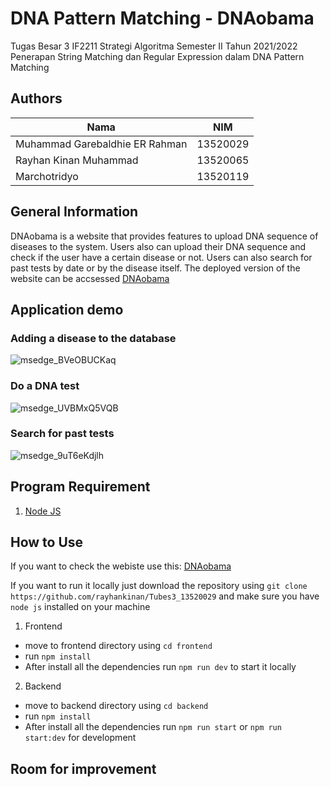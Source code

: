 # DNA Pattern Matching - DNAobama
Tugas Besar 3 IF2211 Strategi Algoritma Semester II Tahun 2021/2022 Penerapan String Matching dan Regular Expression dalam DNA Pattern Matching

## Authors

| Nama                  | NIM      |
| --------------------- | -------- |
| Muhammad Garebaldhie ER Rahman| 13520029 |
| Rayhan Kinan Muhammad | 13520065 |
| Marchotridyo | 13520119 |

## General Information
DNAobama is a website that provides features to upload DNA sequence of diseases to the system. Users also can upload their DNA sequence and check if the user have a certain disease or not. Users can also search for past tests by date or by the disease itself. The deployed version of the website can be accsessed [DNAobama](https://dna-obama.vercel.app/) 

## Application demo
### Adding a disease to the database
![msedge_BVeOBUCKaq](https://user-images.githubusercontent.com/29671825/165944822-ae7f00fc-7359-4a04-a2a6-22d04f4c79a7.gif)
### Do a DNA test
![msedge_UVBMxQ5VQB](https://user-images.githubusercontent.com/29671825/165944910-565be332-610f-4107-a52e-cd1c9e2940a6.gif)
### Search for past tests
![msedge_9uT6eKdjlh](https://user-images.githubusercontent.com/29671825/165945160-200910f8-9fe0-4bf8-b805-2b492e536a08.gif)


## Program Requirement
1. [Node JS](https://nodejs.org/en/)

## How to Use

If you want to check the webiste use this: [DNAobama](https://dna-obama.vercel.app/)

If you want to run it locally just download the repository using `git clone https://github.com/rayhankinan/Tubes3_13520029` and make sure you have `node js` installed on your machine

1. Frontend
* move to frontend directory using `cd frontend`
* run `npm install`
* After install all the dependencies run `npm run dev` to start it locally

2. Backend
*  move to backend directory using `cd backend`
*  run `npm install`
*  After install all the dependencies run `npm run start` or `npm run start:dev` for development

## Room for improvement

